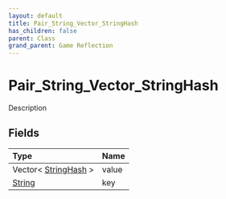 ```yaml
---
layout: default
title: Pair_String_Vector_StringHash
has_children: false
parent: Class
grand_parent: Game Reflection
---
```

# Pair_String_Vector_StringHash
Description 

## Fields
| Type | Name |
|:-------------|:--------------|
| Vector< [StringHash](/game-reflection/classes/string_hash.md) > | value |
| [String](/game-reflection/components/string.md) | key |
